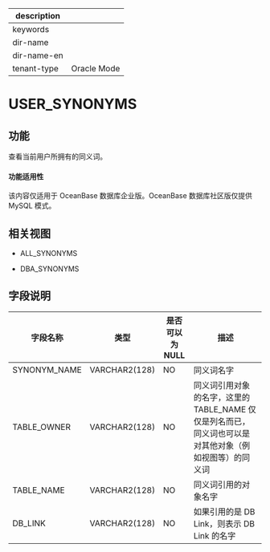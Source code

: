 |description||
|---|---|
|keywords||
|dir-name||
|dir-name-en||
|tenant-type|Oracle Mode|

USER_SYNONYMS
==================================

功能
-----------

查看当前用户所拥有的同义词。

  <main id="notice" >
    <h4>功能适用性</h4>
    <p>该内容仅适用于 OceanBase 数据库企业版。OceanBase 数据库社区版仅提供 MySQL 模式。</p>
  </main>

相关视图
-------------

* ALL_SYNONYMS

* DBA_SYNONYMS

字段说明
-------------

|   **字段名称**   |    **类型**     | **是否可以为 NULL** |                          **描述**                          |
|--------------|---------------|----------------|----------------------------------------------------------|
| SYNONYM_NAME | VARCHAR2(128) | NO             | 同义词名字                                                    |
| TABLE_OWNER  | VARCHAR2(128) | NO             | 同义词引用对象的名字，这里的TABLE_NAME 仅仅是列名而已，同义词也可以是对其他对象（例如视图等）的同义词 |
| TABLE_NAME   | VARCHAR2(128) | NO             | 同义词引用的对象名字                                               |
| DB_LINK      | VARCHAR2(128) | NO             | 如果引用的是 DB Link，则表示 DB Link 的名字                           |
